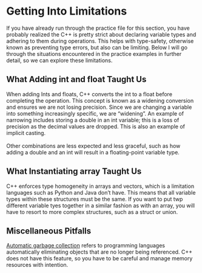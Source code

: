 # Getting Into Limitations
If you have already run through the practice file for this section, you have probably realized the C++ is pretty strict about declaring variable types and adhering to them during operations. This helps with type-safety, otherwise known as preventing type errors, but also can be limiting. Below I will go through the situations encountered in the practice examples in further detail, so we can explore these limitations. 

## What Adding int and float Taught Us
When adding Ints and floats, C++ converts the int to a float before completing the operation. This concept is known as a widening conversion and ensures we are not losing precision. Since we are changing a variable into something increasingly specific, we are “widening”. An example of narrowing includes storing a double in an int variable; this is a loss of precision as the decimal values are dropped. This is also an example of implicit casting. 
<br>
<br>
Other combinations are less expected and less graceful, such as how adding a double and an int will result in a floating-point variable type. 

## What Instantiating array Taught Us
C++ enforces type homogeneity in arrays and vectors, which is a limitation languages such as Python and Java don’t have. This means that all variable types within these structures must be the same. If you want to put twp different variable tyes together in a similar fashion as with an array, you will have to resort to more complex structures, such as a struct or union. 

## Miscellaneous Pitfalls
[Automatic garbage collection](https://www.geeksforgeeks.org/garbage-collection-python/) refers to programming languages automatically eliminating objects that are no longer being referenced. C++ does not have this feature, so you have to be careful and manage memory resources with intention.
